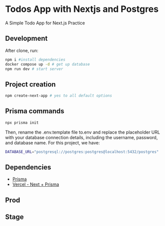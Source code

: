 # Todos App with Nextjs and Postgres

A Simple Todo App for Next.js Practice

## Development

After clone, run:

```bash
npm i #install dependencies
docker compose up -d # get up database
npm run dev # start server
```

## Project creation

```bash
npm create-next-app # yes to all default options
```

## Prisma commands

```bash
npx prisma init
```

Then, rename the .env.template file to.env and replace the placeholder URL with your database connection details, including the username, password, and database name. For this project, we have:

```bash
DATABASE_URL="postgresql://postgres:postgres@localhost:5432/postgres"
```

## Dependencies

- [Prisma](https://www.prisma.io/docs/orm/overview/introduction/what-is-prisma)
- [Vercel - Next + Prisma](https://vercel.com/guides/nextjs-prisma-postgres)

## Prod

## Stage

